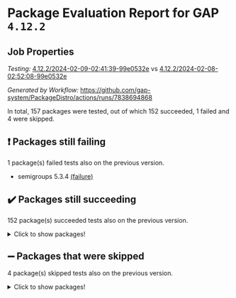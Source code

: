 # Package Evaluation Report for GAP `4.12.2`

## Job Properties

*Testing:* [4.12.2/2024-02-09-02:41:39-99e0532e](https://github.com/gap-system/PackageDistro/blob/data/reports/4.12.2/2024-02-09-02:41:39-99e0532e) vs [4.12.2/2024-02-08-02:52:08-99e0532e](https://github.com/gap-system/PackageDistro/blob/data/reports/4.12.2/2024-02-08-02:52:08-99e0532e)

*Generated by Workflow:* https://github.com/gap-system/PackageDistro/actions/runs/7838694868

In total, 157 packages were tested, out of which 152 succeeded, 1 failed and 4 were skipped.

## :exclamation: Packages still failing

1 package(s) failed tests also on the previous version.
- semigroups 5.3.4 [(failure)](https://github.com/gap-system/PackageDistro/actions/runs/7838694868/job/21390936774)

## :heavy_check_mark: Packages still succeeding

152 package(s) succeeded tests also on the previous version.
<details><summary>Click to show packages!</summary>

- 4ti2interface 2023.02-04 [(success)](https://github.com/gap-system/PackageDistro/actions/runs/7838694868/job/21390916332)
- ace 5.6.2 [(success)](https://github.com/gap-system/PackageDistro/actions/runs/7838694868/job/21390916454)
- aclib 1.3.2 [(success)](https://github.com/gap-system/PackageDistro/actions/runs/7838694868/job/21390916570)
- agt 0.3.1 [(success)](https://github.com/gap-system/PackageDistro/actions/runs/7838694868/job/21390916708)
- alnuth 3.2.1 [(success)](https://github.com/gap-system/PackageDistro/actions/runs/7838694868/job/21390916843)
- anupq 3.3.0 [(success)](https://github.com/gap-system/PackageDistro/actions/runs/7838694868/job/21390916979)
- atlasrep 2.1.8 [(success)](https://github.com/gap-system/PackageDistro/actions/runs/7838694868/job/21390917114)
- autodoc 2023.06.19 [(success)](https://github.com/gap-system/PackageDistro/actions/runs/7838694868/job/21390917224)
- automata 1.15 [(success)](https://github.com/gap-system/PackageDistro/actions/runs/7838694868/job/21390918996)
- automgrp 1.3.2 [(success)](https://github.com/gap-system/PackageDistro/actions/runs/7838694868/job/21390919265)
- autpgrp 1.11 [(success)](https://github.com/gap-system/PackageDistro/actions/runs/7838694868/job/21390919454)
- cap 2024.01-06 [(success)](https://github.com/gap-system/PackageDistro/actions/runs/7838694868/job/21390920290)
- caratinterface 2.3.6 [(success)](https://github.com/gap-system/PackageDistro/actions/runs/7838694868/job/21390920865)
- cddinterface 2022.11.01 [(success)](https://github.com/gap-system/PackageDistro/actions/runs/7838694868/job/21390921195)
- circle 1.6.6 [(success)](https://github.com/gap-system/PackageDistro/actions/runs/7838694868/job/21390921322)
- classicpres 1.22 [(success)](https://github.com/gap-system/PackageDistro/actions/runs/7838694868/job/21390921446)
- cohomolo 1.6.11 [(success)](https://github.com/gap-system/PackageDistro/actions/runs/7838694868/job/21390921554)
- congruence 1.2.5 [(success)](https://github.com/gap-system/PackageDistro/actions/runs/7838694868/job/21390921659)
- corelg 1.56 [(success)](https://github.com/gap-system/PackageDistro/actions/runs/7838694868/job/21390921774)
- crime 1.6 [(success)](https://github.com/gap-system/PackageDistro/actions/runs/7838694868/job/21390921900)
- crisp 1.4.6 [(success)](https://github.com/gap-system/PackageDistro/actions/runs/7838694868/job/21390922013)
- crypting 0.10.4 [(success)](https://github.com/gap-system/PackageDistro/actions/runs/7838694868/job/21390922131)
- cryst 4.1.27 [(success)](https://github.com/gap-system/PackageDistro/actions/runs/7838694868/job/21390922248)
- crystcat 1.1.10 [(success)](https://github.com/gap-system/PackageDistro/actions/runs/7838694868/job/21390922368)
- ctbllib 1.3.7 [(success)](https://github.com/gap-system/PackageDistro/actions/runs/7838694868/job/21390922518)
- cubefree 1.19 [(success)](https://github.com/gap-system/PackageDistro/actions/runs/7838694868/job/21390922667)
- curlinterface 2.3.2 [(success)](https://github.com/gap-system/PackageDistro/actions/runs/7838694868/job/21390922801)
- cvec 2.8.1 [(success)](https://github.com/gap-system/PackageDistro/actions/runs/7838694868/job/21390922923)
- datastructures 0.3.0 [(success)](https://github.com/gap-system/PackageDistro/actions/runs/7838694868/job/21390923060)
- deepthought 1.0.6 [(success)](https://github.com/gap-system/PackageDistro/actions/runs/7838694868/job/21390923181)
- design 1.8 [(success)](https://github.com/gap-system/PackageDistro/actions/runs/7838694868/job/21390923320)
- difsets 2.3.1 [(success)](https://github.com/gap-system/PackageDistro/actions/runs/7838694868/job/21390923445)
- digraphs 1.6.3 [(success)](https://github.com/gap-system/PackageDistro/actions/runs/7838694868/job/21390923575)
- edim 1.3.7 [(success)](https://github.com/gap-system/PackageDistro/actions/runs/7838694868/job/21390923696)
- example 4.3.4 [(success)](https://github.com/gap-system/PackageDistro/actions/runs/7838694868/job/21390923807)
- examplesforhomalg 2023.10-01 [(success)](https://github.com/gap-system/PackageDistro/actions/runs/7838694868/job/21390923916)
- factint 1.6.3 [(success)](https://github.com/gap-system/PackageDistro/actions/runs/7838694868/job/21390924065)
- ferret 1.0.10 [(success)](https://github.com/gap-system/PackageDistro/actions/runs/7838694868/job/21390924207)
- fga 1.5.0 [(success)](https://github.com/gap-system/PackageDistro/actions/runs/7838694868/job/21390924327)
- fining 1.5.6 [(success)](https://github.com/gap-system/PackageDistro/actions/runs/7838694868/job/21390924447)
- float 1.0.4 [(success)](https://github.com/gap-system/PackageDistro/actions/runs/7838694868/job/21390924565)
- format 1.4.3 [(success)](https://github.com/gap-system/PackageDistro/actions/runs/7838694868/job/21390924688)
- forms 1.2.9 [(success)](https://github.com/gap-system/PackageDistro/actions/runs/7838694868/job/21390924874)
- fplsa 1.2.6 [(success)](https://github.com/gap-system/PackageDistro/actions/runs/7838694868/job/21390925057)
- fr 2.4.13 [(success)](https://github.com/gap-system/PackageDistro/actions/runs/7838694868/job/21390925233)
- francy 2.0.3 [(success)](https://github.com/gap-system/PackageDistro/actions/runs/7838694868/job/21390925420)
- fwtree 1.3 [(success)](https://github.com/gap-system/PackageDistro/actions/runs/7838694868/job/21390925689)
- gapdoc 1.6.6 [(success)](https://github.com/gap-system/PackageDistro/actions/runs/7838694868/job/21390928288)
- gauss 2023.02-04 [(success)](https://github.com/gap-system/PackageDistro/actions/runs/7838694868/job/21390928477)
- gaussforhomalg 2023.11-01 [(success)](https://github.com/gap-system/PackageDistro/actions/runs/7838694868/job/21390928650)
- gbnp 1.0.5 [(success)](https://github.com/gap-system/PackageDistro/actions/runs/7838694868/job/21390928780)
- generalizedmorphismsforcap 2024.01-01 [(success)](https://github.com/gap-system/PackageDistro/actions/runs/7838694868/job/21390928915)
- genss 1.6.8 [(success)](https://github.com/gap-system/PackageDistro/actions/runs/7838694868/job/21390929053)
- gradedmodules 2024.01-01 [(success)](https://github.com/gap-system/PackageDistro/actions/runs/7838694868/job/21390929194)
- gradedringforhomalg 2023.08-01 [(success)](https://github.com/gap-system/PackageDistro/actions/runs/7838694868/job/21390929319)
- grape 4.9.0 [(success)](https://github.com/gap-system/PackageDistro/actions/runs/7838694868/job/21390929453)
- groupoids 1.74 [(success)](https://github.com/gap-system/PackageDistro/actions/runs/7838694868/job/21390929571)
- grpconst 2.6.5 [(success)](https://github.com/gap-system/PackageDistro/actions/runs/7838694868/job/21390929714)
- guarana 0.96.3 [(success)](https://github.com/gap-system/PackageDistro/actions/runs/7838694868/job/21390929841)
- guava 3.18 [(success)](https://github.com/gap-system/PackageDistro/actions/runs/7838694868/job/21390929946)
- hap 1.62 [(success)](https://github.com/gap-system/PackageDistro/actions/runs/7838694868/job/21390930071)
- hapcryst 0.1.15 [(success)](https://github.com/gap-system/PackageDistro/actions/runs/7838694868/job/21390930212)
- hecke 1.5.3 [(success)](https://github.com/gap-system/PackageDistro/actions/runs/7838694868/job/21390930356)
- help 3.5 [(success)](https://github.com/gap-system/PackageDistro/actions/runs/7838694868/job/21390930504)
- homalg 2024.01-01 [(success)](https://github.com/gap-system/PackageDistro/actions/runs/7838694868/job/21390930620)
- homalgtocas 2023.11-01 [(success)](https://github.com/gap-system/PackageDistro/actions/runs/7838694868/job/21390930742)
- idrel 2.46 [(success)](https://github.com/gap-system/PackageDistro/actions/runs/7838694868/job/21390930857)
- images 1.3.2 [(success)](https://github.com/gap-system/PackageDistro/actions/runs/7838694868/job/21390930981)
- intpic 0.3.0 [(success)](https://github.com/gap-system/PackageDistro/actions/runs/7838694868/job/21390931099)
- io 4.8.2 [(success)](https://github.com/gap-system/PackageDistro/actions/runs/7838694868/job/21390931203)
- io_forhomalg 2023.02-04 [(success)](https://github.com/gap-system/PackageDistro/actions/runs/7838694868/job/21390931305)
- irredsol 1.4.4 [(success)](https://github.com/gap-system/PackageDistro/actions/runs/7838694868/job/21390931411)
- json 2.2.0 [(success)](https://github.com/gap-system/PackageDistro/actions/runs/7838694868/job/21390931528)
- jupyterkernel 1.5.0 [(success)](https://github.com/gap-system/PackageDistro/actions/runs/7838694868/job/21390931634)
- jupyterviz 1.5.6 [(success)](https://github.com/gap-system/PackageDistro/actions/runs/7838694868/job/21390931753)
- kan 1.37 [(success)](https://github.com/gap-system/PackageDistro/actions/runs/7838694868/job/21390931892)
- kbmag 1.5.11 [(success)](https://github.com/gap-system/PackageDistro/actions/runs/7838694868/job/21390931980)
- laguna 3.9.6 [(success)](https://github.com/gap-system/PackageDistro/actions/runs/7838694868/job/21390932083)
- liealgdb 2.2.1 [(success)](https://github.com/gap-system/PackageDistro/actions/runs/7838694868/job/21390932213)
- liepring 2.8 [(success)](https://github.com/gap-system/PackageDistro/actions/runs/7838694868/job/21390932326)
- liering 2.4.2 [(success)](https://github.com/gap-system/PackageDistro/actions/runs/7838694868/job/21390932428)
- linearalgebraforcap 2024.01-07 [(success)](https://github.com/gap-system/PackageDistro/actions/runs/7838694868/job/21390932533)
- localizeringforhomalg 2023.10-01 [(success)](https://github.com/gap-system/PackageDistro/actions/runs/7838694868/job/21390932633)
- loops 3.4.3 [(success)](https://github.com/gap-system/PackageDistro/actions/runs/7838694868/job/21390932745)
- lpres 1.0.3 [(success)](https://github.com/gap-system/PackageDistro/actions/runs/7838694868/job/21390932851)
- majoranaalgebras 1.5.1 [(success)](https://github.com/gap-system/PackageDistro/actions/runs/7838694868/job/21390932949)
- mapclass 1.4.6 [(success)](https://github.com/gap-system/PackageDistro/actions/runs/7838694868/job/21390933040)
- matgrp 0.70 [(success)](https://github.com/gap-system/PackageDistro/actions/runs/7838694868/job/21390933137)
- matricesforhomalg 2023.11-02 [(success)](https://github.com/gap-system/PackageDistro/actions/runs/7838694868/job/21390933239)
- modisom 2.5.4 [(success)](https://github.com/gap-system/PackageDistro/actions/runs/7838694868/job/21390933342)
- modulepresentationsforcap 2024.01-04 [(success)](https://github.com/gap-system/PackageDistro/actions/runs/7838694868/job/21390933450)
- modules 2024.01-01 [(success)](https://github.com/gap-system/PackageDistro/actions/runs/7838694868/job/21390933543)
- monoidalcategories 2024.01-17 [(success)](https://github.com/gap-system/PackageDistro/actions/runs/7838694868/job/21390933645)
- nconvex 2022.09-01 [(success)](https://github.com/gap-system/PackageDistro/actions/runs/7838694868/job/21390933762)
- nilmat 1.4.2 [(success)](https://github.com/gap-system/PackageDistro/actions/runs/7838694868/job/21390933896)
- nock 1.5 [(success)](https://github.com/gap-system/PackageDistro/actions/runs/7838694868/job/21390933999)
- normalizinterface 1.3.6 [(success)](https://github.com/gap-system/PackageDistro/actions/runs/7838694868/job/21390934076)
- nq 2.5.11 [(success)](https://github.com/gap-system/PackageDistro/actions/runs/7838694868/job/21390934179)
- numericalsgps 1.3.1 [(success)](https://github.com/gap-system/PackageDistro/actions/runs/7838694868/job/21390934273)
- openmath 11.5.3 [(success)](https://github.com/gap-system/PackageDistro/actions/runs/7838694868/job/21390934373)
- orb 4.9.0 [(success)](https://github.com/gap-system/PackageDistro/actions/runs/7838694868/job/21390934463)
- packagemanager 1.4.3 [(success)](https://github.com/gap-system/PackageDistro/actions/runs/7838694868/job/21390934562)
- patternclass 2.4.3 [(success)](https://github.com/gap-system/PackageDistro/actions/runs/7838694868/job/21390934642)
- permut 2.0.5 [(success)](https://github.com/gap-system/PackageDistro/actions/runs/7838694868/job/21390934729)
- polenta 1.3.10 [(success)](https://github.com/gap-system/PackageDistro/actions/runs/7838694868/job/21390934818)
- polymaking 0.8.7 [(success)](https://github.com/gap-system/PackageDistro/actions/runs/7838694868/job/21390934923)
- primgrp 3.4.4 [(success)](https://github.com/gap-system/PackageDistro/actions/runs/7838694868/job/21390935042)
- profiling 2.5.4 [(success)](https://github.com/gap-system/PackageDistro/actions/runs/7838694868/job/21390935159)
- qdistrnd 0.9.2 [(success)](https://github.com/gap-system/PackageDistro/actions/runs/7838694868/job/21390935290)
- qpa 1.35 [(success)](https://github.com/gap-system/PackageDistro/actions/runs/7838694868/job/21390935407)
- quagroup 1.8.4 [(success)](https://github.com/gap-system/PackageDistro/actions/runs/7838694868/job/21390935518)
- radiroot 2.9 [(success)](https://github.com/gap-system/PackageDistro/actions/runs/7838694868/job/21390935636)
- rcwa 4.7.1 [(success)](https://github.com/gap-system/PackageDistro/actions/runs/7838694868/job/21390935749)
- rds 1.8 [(success)](https://github.com/gap-system/PackageDistro/actions/runs/7838694868/job/21390935868)
- recog 1.4.2 [(success)](https://github.com/gap-system/PackageDistro/actions/runs/7838694868/job/21390935968)
- repndecomp 1.3.0 [(success)](https://github.com/gap-system/PackageDistro/actions/runs/7838694868/job/21390936077)
- repsn 3.1.2 [(success)](https://github.com/gap-system/PackageDistro/actions/runs/7838694868/job/21390936207)
- resclasses 4.7.3 [(success)](https://github.com/gap-system/PackageDistro/actions/runs/7838694868/job/21390936299)
- ringsforhomalg 2023.11-02 [(success)](https://github.com/gap-system/PackageDistro/actions/runs/7838694868/job/21390936388)
- sco 2023.08-01 [(success)](https://github.com/gap-system/PackageDistro/actions/runs/7838694868/job/21390936513)
- scscp 2.4.2 [(success)](https://github.com/gap-system/PackageDistro/actions/runs/7838694868/job/21390936636)
- sglppow 2.3 [(success)](https://github.com/gap-system/PackageDistro/actions/runs/7838694868/job/21390936886)
- sgpviz 0.999.5 [(success)](https://github.com/gap-system/PackageDistro/actions/runs/7838694868/job/21390937038)
- simpcomp 2.1.14 [(success)](https://github.com/gap-system/PackageDistro/actions/runs/7838694868/job/21390937160)
- singular 2023.02.09 [(success)](https://github.com/gap-system/PackageDistro/actions/runs/7838694868/job/21390937306)
- sl2reps 1.1 [(success)](https://github.com/gap-system/PackageDistro/actions/runs/7838694868/job/21390937472)
- sla 1.5.3 [(success)](https://github.com/gap-system/PackageDistro/actions/runs/7838694868/job/21390937597)
- smallgrp 1.5.3 [(success)](https://github.com/gap-system/PackageDistro/actions/runs/7838694868/job/21390937745)
- smallsemi 0.6.13 [(success)](https://github.com/gap-system/PackageDistro/actions/runs/7838694868/job/21390937873)
- sonata 2.9.6 [(success)](https://github.com/gap-system/PackageDistro/actions/runs/7838694868/job/21390938023)
- sophus 1.27 [(success)](https://github.com/gap-system/PackageDistro/actions/runs/7838694868/job/21390938444)
- sotgrps 1.2 [(success)](https://github.com/gap-system/PackageDistro/actions/runs/7838694868/job/21390938594)
- spinsym 1.5.2 [(success)](https://github.com/gap-system/PackageDistro/actions/runs/7838694868/job/21390938741)
- standardff 1.0 [(success)](https://github.com/gap-system/PackageDistro/actions/runs/7838694868/job/21390938885)
- symbcompcc 1.3.2 [(success)](https://github.com/gap-system/PackageDistro/actions/runs/7838694868/job/21390939036)
- thelma 1.3 [(success)](https://github.com/gap-system/PackageDistro/actions/runs/7838694868/job/21390939181)
- tomlib 1.2.11 [(success)](https://github.com/gap-system/PackageDistro/actions/runs/7838694868/job/21390939337)
- toolsforhomalg 2023.11-01 [(success)](https://github.com/gap-system/PackageDistro/actions/runs/7838694868/job/21390939512)
- toric 1.9.5 [(success)](https://github.com/gap-system/PackageDistro/actions/runs/7838694868/job/21390939670)
- toricvarieties 2022.07.13 [(success)](https://github.com/gap-system/PackageDistro/actions/runs/7838694868/job/21390939796)
- transgrp 3.6.5 [(success)](https://github.com/gap-system/PackageDistro/actions/runs/7838694868/job/21390939950)
- ugaly 4.1.3 [(success)](https://github.com/gap-system/PackageDistro/actions/runs/7838694868/job/21390940088)
- unipot 1.5 [(success)](https://github.com/gap-system/PackageDistro/actions/runs/7838694868/job/21390940227)
- unitlib 4.2.0 [(success)](https://github.com/gap-system/PackageDistro/actions/runs/7838694868/job/21390940419)
- utils 0.85 [(success)](https://github.com/gap-system/PackageDistro/actions/runs/7838694868/job/21390940544)
- uuid 0.7 [(success)](https://github.com/gap-system/PackageDistro/actions/runs/7838694868/job/21390940702)
- walrus 0.9991 [(success)](https://github.com/gap-system/PackageDistro/actions/runs/7838694868/job/21390940841)
- wedderga 4.10.4 [(success)](https://github.com/gap-system/PackageDistro/actions/runs/7838694868/job/21390940982)
- xmod 2.92 [(success)](https://github.com/gap-system/PackageDistro/actions/runs/7838694868/job/21390941132)
- xmodalg 1.23 [(success)](https://github.com/gap-system/PackageDistro/actions/runs/7838694868/job/21390941267)
- yangbaxter 0.10.3 [(success)](https://github.com/gap-system/PackageDistro/actions/runs/7838694868/job/21390941407)
- zeromqinterface 0.14 [(success)](https://github.com/gap-system/PackageDistro/actions/runs/7838694868/job/21390941526)
</details>

## :heavy_minus_sign: Packages that were skipped

4 package(s) skipped tests also on the previous version.
<details><summary>Click to show packages!</summary>

- browse 1.8.21 [(skipped)](https://github.com/gap-system/PackageDistro/actions/runs/7838694868/job/21390526866)
- itc 1.5.1 [(skipped)](https://github.com/gap-system/PackageDistro/actions/runs/7838694868/job/21390526866)
- polycyclic 2.16 [(skipped)](https://github.com/gap-system/PackageDistro/actions/runs/7838694868/job/21390526866)
- xgap 4.31 [(skipped)](https://github.com/gap-system/PackageDistro/actions/runs/7838694868/job/21390526866)
</details>

